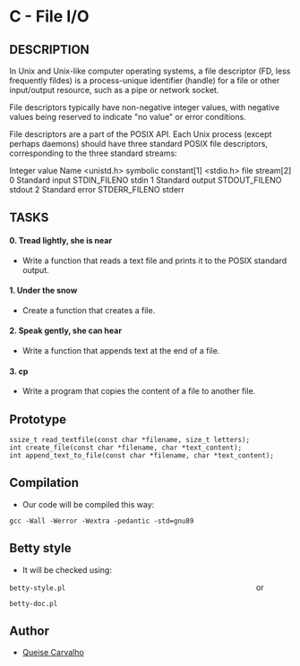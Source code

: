 # **C - File I/O**

## **DESCRIPTION**

In Unix and Unix-like computer operating systems, a file descriptor (FD, less frequently fildes) is a process-unique identifier (handle) for a file or other input/output resource, such as a pipe or network socket.

File descriptors typically have non-negative integer values, with negative values being reserved to indicate "no value" or error conditions.

File descriptors are a part of the POSIX API. Each Unix process (except perhaps daemons) should have three standard POSIX file descriptors, corresponding to the three standard streams:

Integer value	Name	<unistd.h> symbolic constant[1]	<stdio.h> file stream[2]
0	Standard input	STDIN_FILENO	stdin
1	Standard output	STDOUT_FILENO	stdout
2	Standard error	STDERR_FILENO	stderr

## **TASKS**

#### 0. Tread lightly, she is near

* Write a function that reads a text file and prints it to the POSIX standard output.

#### 1. Under the snow

* Create a function that creates a file.

#### 2. Speak gently, she can hear

* Write a function that appends text at the end of a file.

#### 3. cp

* Write a program that copies the content of a file to another file.

## **Prototype**

```ssize_t read_textfile(const char *filename, size_t letters);							```
```int create_file(const char *filename, char *text_content);							```
```int append_text_to_file(const char *filename, char *text_content);						```	

## **Compilation**

* Our code will be compiled this way:

```gcc -Wall -Werror -Wextra -pedantic -std=gnu89								```

## **Betty style**

* It will be checked using:

```betty-style.pl												```	or

```betty-doc.pl													```

## **Author**

* [Queise Carvalho](https://github.com/Qcarvalhooliveira)


